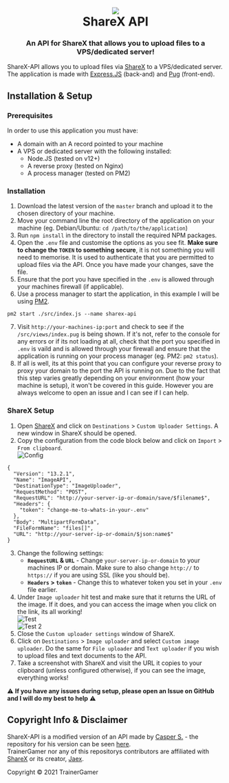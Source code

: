 <h1 align="center">
  <img src="https://getsharex.com/img/ShareX_Logo_256.png"></img>
  <br>
  ShareX API
</h1>
<h3 align="center">
  An API for ShareX that allows you to upload files to a VPS/dedicated server!
</h3>

ShareX-API allows you to upload files via [ShareX](https://getsharex.com) to a VPS/dedicated server. The application is made with [Express.JS](https://expressjs.com/) (back-and) and [Pug](https://pugjs.org/) (front-end).

## Installation & Setup
### Prerequisites
In order to use this application you must have:
- A domain with an A record pointed to your machine
- A VPS or dedicated server with the following installed:
  - Node.JS (tested on v12+)
  - A reverse proxy (tested on Nginx)
  - A process manager (tested on PM2)

### Installation
1. Download the latest version of the `master` branch and upload it to the chosen directory of your machine.
2. Move your command line the root directory of the application on your machine (eg. Debian/Ubuntu: `cd /path/to/the/application`)
3. Run `npm install` in the directory to install the required NPM packages.
4. Open the `.env` file and customise the options as you see fit. **Make sure to change the `TOKEN` to something secure**, it is not something you will need to memorise. It is used to authenticate that you are permitted to upload files via the API. Once you have made your changes, save the file.
5. Ensure that the port you have specified in the `.env` is allowed through your machines firewall (if applicable).
6. Use a process manager to start the application, in this example I will be using [PM2](https://pm2.keymetrics.io/). 
  ```
  pm2 start ./src/index.js --name sharex-api
  ```
7. Visit `http://your-machines-ip:port` and check to see if the `/src/views/index.pug` is being shown. If it's not, refer to the console for any errors or if its not loading at all, check that the port you specified in `.env` is vaild and is allowed through your firewall and ensure that the application is running on your process manager (eg. PM2: `pm2 status`).
8. If all is well, its at this point that you can configure your reverse proxy to proxy your domain to the port the API is running on. Due to the fact that this step varies greatly depending on your environment (how your machine is setup), it won't be covered in this guide. However you are always welcome to open an issue and I can see if I can help.

### ShareX Setup
1. Open [ShareX](https://getsharex.com) and click on `Destinations` > `Custom Uploader Settings`. A new window in ShareX should be opened.
2. Copy the configuration from the code block below and click on `Import` > `From clipboard`. <br />
![Config](https://cdn.trainergamer.me/GdXQa.png)
```
{
  "Version": "13.2.1",
  "Name": "ImageAPI",
  "DestinationType": "ImageUploader",
  "RequestMethod": "POST",
  "RequestURL": "http://your-server-ip-or-domain/save/$filename$",
  "Headers": {
    "token": "change-me-to-whats-in-your-.env"
  },
  "Body": "MultipartFormData",
  "FileFormName": "files[]",
  "URL": "http://your-server-ip-or-domain/$json:name$"
}
```
3. Change the following settings:
    - **`RequestURL` & `URL`** - Change `your-server-ip-or-domain` to your machines IP or domain. Make sure to also change `http://` to `https://` if you are using SSL (like you should be).
    - **`Headers` > `token`** - Change this to whatever token you set in your `.env` file earlier.
4. Under `Image uploader` hit test and make sure that it returns the URL of the image. If it does, and you can access the image when you click on the link, its all working! <br/>
![Test](https://cdn.trainergamer.me/U4bwJ.png) <br />
![Test 2](https://cdn.trainergamer.me/gegyk.png)
5. Close the `Custom uploader settings` window of ShareX.
6. Click on `Destinations` > `Image uploader` and select `Custom image uploader`. Do the same for `File uploader` and `Text uploader` if you wish to upload files and text documents to the API.
7. Take a screenshot with ShareX and visit the URL it copies to your clipboard (unless configured otherwise), if you can see the image, everything works!

⚠️ **If you have any issues during setup, please open an Issue on GitHub and I will do my best to help** ⚠️

## Copyright Info & Disclaimer
ShareX-API is a modified version of an API made by [Casper S.](https://github.com/BitesizedLion/) - the repository for his version can be seen [here](https://github.com/BitesizedLion/ShareAPI). <br />
TrainerGamer nor any of this repositorys contributors are affiliated with [ShareX](https://getsharex.com) or its creator, [Jaex](https://github.com/Jaex).

Copyright © 2021 TrainerGamer
